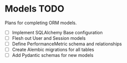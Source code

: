 # Models TODO

Plans for completing ORM models.

- [ ] Implement SQLAlchemy Base configuration
- [ ] Flesh out User and Session models
- [ ] Define PerformanceMetric schema and relationships
- [ ] Create Alembic migrations for all tables
- [ ] Add Pydantic schemas for new models
